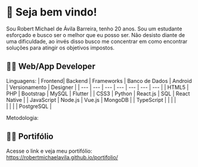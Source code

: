 # :checkered_flag: Seja bem vindo!
Sou Robert Michael de Ávila Barreira, tenho 20 anos. Sou um estudante esforçado e busco ser o melhor que eu posso ser. Não desisto diante de uma dificuldade, ao invés disso busco me concentrar em como encontrar soluções para atingir os objetivos impostos.
## :technologist: Web/App Developer
Linguagens:
| Frontend| Backend | Frameworks | Banco de Dados | Android | Versionamento | Designer |
| --- | --- | --- | --- | --- | --- | --- |
| HTML5 | PHP |  Bootstrap  |  MySQL  | Flutter |
| CSS3 | Python | React.js | SQL | React Native |
| JavaScript | Node.js | Vue.js |  MongoDB  |
| TypeScript |  |  |  |  
|  |  |  | PostgreSQL |

Metodologia:


## :technologist: Portifólio
Acesse o link e veja meu portifólio:
https://robertmichaelavila.github.io/portifolio/
